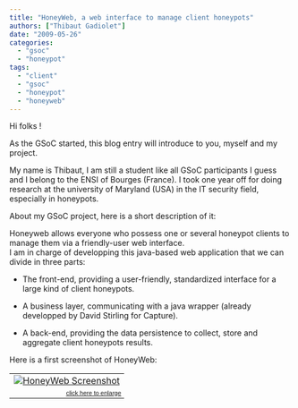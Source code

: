 ```yaml
---
title: "HoneyWeb, a web interface to manage client honeypots"
authors: ["Thibaut Gadiolet"]
date: "2009-05-26"
categories: 
  - "gsoc"
  - "honeypot"
tags: 
  - "client"
  - "gsoc"
  - "honeypot"
  - "honeyweb"
---
```


Hi folks !  
  
As the GSoC started, this blog entry will introduce to you, myself and my project.

  

My name is Thibaut, I am still a student like all GSoC participants I guess and I belong to the ENSI of Bourges (France). I took one year off for doing research at the university of Maryland (USA) in the IT security field, especially in honeypots.

  

About my GSoC project, here is a short description of it:  
  
Honeyweb allows everyone who possess one or several honeypot clients to manage them via a friendly-user web interface.  
I am in charge of developping this java-based web application that we can divide in three parts:

  

  
- The front-end, providing a user-friendly, standardized interface for a large kind of client honeypots.
  
- A business layer, communicating with a java wrapper (already developped by David Stirling for Capture).
  
- A back-end, providing the data persistence to collect, store and aggregate client honeypots results.
  

  

Here is a first screenshot of HoneyWeb:

  

  
  
  
  
  
  
  
  
  
  

<table style="width: auto;" border="0"><tbody><tr><td><a href="http://picasaweb.google.com/lh/photo/rypUCztjzLJKlY6FVNQfhw?feat=embedwebsite"><img src="images/honeyweb.png" alt="HoneyWeb Screenshot"></a></td></tr><tr><td style="font-family:arial,sans-serif; font-size:11px; text-align:right"><a href="http://picasaweb.google.com/Thibaut.Gadiolet/Honeyweb?feat=embedwebsite">click here to enlarge</a></td></tr></tbody></table>
